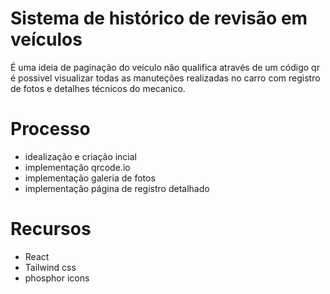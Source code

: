 # Sistema de histórico de revisão em veículos

É uma ideia de paginação do veículo não qualifica através de um código qr é possivel visualizar todas as manuteções realizadas no carro com registro de fotos e detalhes técnicos do mecanico.

# Processo

- idealização e criação incial
- implementação qrcode.io
- implementação galeria de fotos
- implementação página de registro detalhado

# Recursos

- React
- Tailwind css
- phosphor icons
